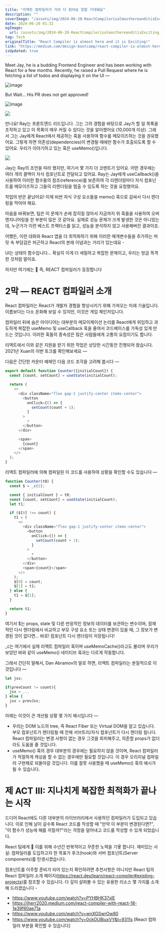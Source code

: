 ```yaml
---
title: "리액트 컴파일러가 거의 다 왔어요 정말 기대돼요"
description: ""
coverImage: "/assets/img/2024-06-20-ReactCompilerisalmosthereanditisExciting_0.png"
date: 2024-06-20 01:32
ogImage: 
  url: /assets/img/2024-06-20-ReactCompilerisalmosthereanditisExciting_0.png
tag: Tech
originalTitle: "React Compiler is almost here and it is Exciting!"
link: "https://medium.com/design-bootcamp/react-compiler-is-almost-here-and-it-is-exciting-758ec51d45af"
isUpdated: true
---
```





Meet Jay, he is a budding Frontend Engineer and has been working with React for a few months. Recently, he raised a Pull Request where he is fetching a list of todos and displaying it on the UI —

![image](/assets/img/2024-06-20-ReactCompilerisalmosthereanditisExciting_0.png)

But Wait… His PR does not get approved!

![image](/assets/img/2024-06-20-ReactCompilerisalmosthereanditisExciting_1.png)

<div class="content-ad"></div>

<img src="/assets/img/2024-06-20-ReactCompilerisalmosthereanditisExciting_2.png" />

만나요! Ray는 프론트엔드 리드입니다. 그는 그의 경험을 바탕으로 Jay가 할 일 목록을 조작하고 있고 이 목록이 매우 커질 수 있다는 것을 알아챘어요 (10,000개 이상). 그래서 그는 Jay에게 React에서 제공하는 훅을 사용하여 함수를 메모이즈하는 것을 권유했어요. 그렇게 하면 의존성(dependencies)이 변경될 때에만 함수가 호출되도록 할 수 있어요. 우리가 이야기하고 있는 훅은 useMemo()입니다.

<img src="/assets/img/2024-06-20-ReactCompilerisalmosthereanditisExciting_3.png" />

Jay는 Ray의 조언을 따라 했지만, 여기서 몇 가지 더 코멘트가 있어요. 어떤 경우에는 여러 개의 콜백이 자식 컴포넌트로 전달되고 있어요. Ray는 Jay에게 useCallback()을 사용하여 이러한 함수들의 참조(reference)를 보존하여 각 리렌더링마다 자식 컴포넌트를 메모이즈하고 그들의 리렌더링을 멈출 수 있도록 하는 것을 요청했어요.

<div class="content-ad"></div>

작업의 반은 끝났어요! 이제 비싼 자식 구성 요소들을 memo() 훅으로 감싸서 다시 렌더링을 막아야 해요.

마음을 바꿔보면, 팀은 이 문제가 손에 잡히질 않아서 지금까지 위 훅들을 사용하여 오버엔지니어링을 한 부분이 많은 것 같아요. 실제로 성능 문제가 크게 발생한 것은 아니었는데, 누군가가 이런 베스트 프랙티스를 읽고, 성능을 분석하지 않고 사용해버린 결과이죠.

어쨌든, 이런 대화와 React 앱을 더 최적화하기 위해 이러한 매개변수들을 추가하는 머릿 속 부담감은 피곤하고 React의 본래 이념과는 거리가 있는데요 -

UI는 상태의 함수입니다... 확실히 이게 더 세밀하고 복잡한 문제이고, 우리는 방금 목격한 것처럼 말이죠.

<div class="content-ad"></div>

하지만 여기에는 🚀 즉, REACT 컴파일러가 등장합니다

# 2막 — REACT 컴파일러 소개

React 컴파일러는 React가 개발자 경험을 향상시키기 위해 가져오는 미래 기술입니다. 이름보다는 다소 온화해 보일 수 있지만, 이것은 게임 체인저입니다.

컴파일러 뒤에 숨은 아이디어는 대부분의 메모이제이션 논리를 React에게 위임하고 과도하게 복잡한 useMemo 및 useCallback 훅을 줄여서 코드베이스를 가독성 있게 만드는 것입니다. 이러한 훅들의 종속성은 많은 사람들에게 고통의 요점이기도 합니다.

<div class="content-ad"></div>

리액트에서 이와 같은 지원을 받기 위한 작업은 상당한 시간동안 진행되어 왔습니다. 2021년 Xuan의 이번 토크를 확인해보세요 —

다음은 간단한 카운터 예제인 다음 코드 조각을 고려해 봅시다 —

```js
export default function Counter({initialCount}) {
  const [count, setCount] = useState(initialCount);

  return (
    <>
      <div className="flex gap-1 justify-center items-center">
        <button
          onClick={() => {
            setCount(count + 1);
          }
        >
          +
        </button>
      </div>

      <span>
        {count}
      </span>
    </>
  );
}
```

리액트 컴파일러에 의해 컴파일된 이 코드를 사용하여 상황을 확인할 수도 있습니다 —

<div class="content-ad"></div>

```js
function Counter(t0) {
  const $ = _c(2);

  const { initialCount } = t0;
  const [count, setCount] = useState(initialCount);
  let t1;

  if ($[0] !== count) {
    t1 = (
      <>
        <div className="flex gap-1 justify-center items-center">
          <button
            onClick={() => {
              setCount(count + 1);
            }
          >
            +
          </button>
        </div>
        <span>{count}</span>
      </>
    );
    $[0] = count;
    $[1] = t1;
  } else {
    t1 = $[1];
  }

  return t1;
}
```

여기서 $는 props, state 및 다른 반응적인 정보의 데이터를 보관하는 변수이며, 잠재적인 다시 렌더링에서 비교하고 부모 구성 요소 또는 상태 변경이 있을 때, 그 정보가 변경된 것이 없다면... 바로! 컴포넌트 다시 렌더링이 저장됩니다!

_c는 여기에서 실제 리액트 컴파일러 훅이며 useMemoCache()라고도 불리며 우리가 보았던 바와 같이 useMemo() 네이티브 훅과는 다르게 작동합니다.

그래서 간단히 말해서, Dan Abramov의 말로 하면, 리액트 컴파일러는 본질적으로 이것입니다 —


<div class="content-ad"></div>

```js
let jsx;

if(prevCount != count){
  jsx = ...
} else {
  jsx = prevJsx;
}
```

아래는 이것이 큰 개선될 상황 몇 가지 예시입니다 —

- 우리는 DOM 노드의 tree, 즉 React Fiber 또는 Virtual DOM을 알고 있습니다. 부모 컴포넌트가 렌더링될 때 전체 서브트리/자식 컴포넌트가 다시 렌더링 됩니다. React 컴파일러는 변경 사항이 없는 경우 그것을 회피해주고, 의존할 props가 없더라도 도움을 줄 것입니다.
- useMemo() 훅의 경우 대부분의 경우에는 필요하지 않을 것이며, React 컴파일러가 적절하게 캐싱을 할 수 없는 경우에만 필요할 것입니다. 이 경우 오리지널 컴파일러 구현체로 되돌아갈 것입니다. 이를 잘못 사용했을 때 useMemo() 훅의 예시가 될 수 있습니다.

# 제 ACT III: 지나치게 복잡한 최적화가 끝나는 시작


<div class="content-ad"></div>

드디어 React에도 다른 대부분의 라이브러리에서 사용하던 컴파일러가 도입되고 있습니다. 이로 인해 날이 갈수록 React 코드를 작성할 때 "만약 이 부분이 변경된다면?", "이 함수가 성능에 해를 끼칠까?"라는 걱정을 덜어내고 코드를 작성할 수 있게 되었습니다.

React 팀에게 👏 이를 위해 수년간 반복적이고 꾸준한 노력을 기욯 합니다. 재미있는 사실: 컴파일러를 도입하고자 한 목표가 후크(hook)와 서버 컴포넌트(Server components)를 탄생시켰습니다.

컴포넌트를 이주할 준비가 되어 있는지 확인하려면 추천사항은 아니지만 React 팀의 React 컴파일러 소개 페이지(https://react.dev/learn/react-compiler#existing-projects)를 참조할 수 있습니다. 더 깊이 살펴볼 수 있는 유용한 리소스 몇 가지를 소개해 드리겠습니다 -
- https://www.youtube.com/watch?v=PYHBHK37xlE
- https://jherr2020.medium.com/react-compiler-with-react-18-1e39f60ae71a
- https://www.youtube.com/watch?v=wnXGSwrOw80
- https://www.youtube.com/watch?v=0ckOUBiuxVY&t=9311s [React 컴파일러 부분을 확인할 수 있습니다]